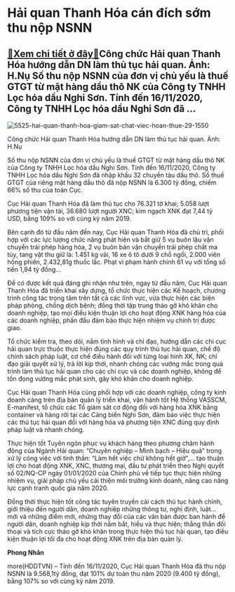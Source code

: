 Hải quan Thanh Hóa cán đích sớm thu nộp NSNN
============================================

[:gift:Xem chi tiết ở đây:gift:](https://hddtvn.com/hai-quan-thanh-hoa-can-dich-som-thu-nop-nsnn/)Công chức Hải quan Thanh Hóa hướng dẫn DN làm thủ tục hải quan. Ảnh: H.Nụ Số thu nộp NSNN của đơn vị chủ yếu là thuế GTGT từ mặt hàng dầu thô NK của Công ty TNHH Lọc hóa dầu Nghi Sơn. Tính đến 16/11/2020, Công ty TNHH Lọc hóa dầu Nghi Sơn đã …
---------------------------------------------------------------------------------------------------------------------------------------------------------------------------------------------------------------------------------------------------





![5525-hai-quan-thanh-hoa-giam-sat-chat-viec-hoan-thue-29-1550](https://hddtvn.com/wp-content/uploads/2021/01/5525_hai-quan-thanh-hoa-giam-sat-chat-viec-hoan-thue-29-_1550.jpg "Công chức Hải quan Thanh Hóa hướng dẫn DN làm thủ tục hải quan. Ảnh: H.Nụ")


Công chức Hải quan Thanh Hóa hướng dẫn DN làm thủ tục hải quan. Ảnh: H.Nụ



Số thu nộp NSNN của đơn vị chủ yếu là thuế GTGT từ mặt hàng dầu thô NK của Công ty TNHH Lọc hóa dầu Nghi Sơn. Tính đến 16/11/2020, Công ty TNHH Lọc hóa dầu Nghi Sơn đã nhập khẩu 32 chuyến tàu dầu thô. Số thuế GTGT của riêng mặt hàng dầu thô đã nộp NSNN là 6.300 tỷ đồng, chiếm 66% số thu của toàn Cục.


Cục Hải quan Thanh Hóa đã làm thủ tục cho 76.321 tờ khai; 5.058 lượt phương tiện vận tải, 36.680 lượt người XNC; kim ngạch XNK đạt 7,44 tỷ USD, bằng 109% so với cùng kỳ năm 2019.


Bên cạnh đó từ đầu năm đến nay, Cục Hải quan Thanh Hóa đã chủ trì, phối hợp với các lực lượng chức năng phát hiện và bắt giữ 5 vụ buôn lậu vận chuyển trái phép hàng hóa, 2 vụ buôn bán vận chuyển trái phép chất ma túy, tang vật thu giữ là: 1.451 kg vải, 16 xe ô tô dưới 9 chỗ ngồi, 2.000 viên hồng phiến, 2.432,81g thuốc lắc. Phạt vi phạm hành chính 61 vụ với tổng số tiền 1,94 tỷ đồng…


Để có được kết quả đáng ghi nhận như trên, ngay từ đầu năm, Cục Hải quan Thanh Hóa đã triển khai xây dựng, tổ chức thực hiện các Kế hoạch, chương trình công tác trọng tâm trên tất cả các lĩnh vực, vừa thực hiện các biện pháp phòng, chống dịch bệnh; đồng thời tập trung tháo gỡ khó khăn cho doanh nghiệp, tạo mọi điều kiện thuận lợi cho hoạt động XNK hàng hóa của các doanh nghiệp, phấn đấu đảm bảo thực hiện nhiệm vụ chính trị được giao.


Tổ chức kiểm tra, theo dõi, nắm tình hình và chỉ đạo, hướng dẫn các chi cục hải quan trực thuộc thực hiện đúng các quy trình thủ tục hải quan, chế độ chính sách pháp luật, cơ chế điều hành đối với từng loại hình XK, NK; chỉ đạo giải quyết xử lý, trả lời kịp thời, nhanh chóng các vướng mắc trong quá trình làm thủ tục hải quan cho các chi cục và các doanh nghiệp, không để tồn đọng vướng mắc phát sinh, gây khó khăn cho doanh nghiệp.


Cục Hải quan Thanh Hóa cũng phối hợp với các doanh nghiệp, công ty kinh doanh cảng trên địa bàn quản lý triển khai, vận hành tốt Hệ thống VASSCM, E-manifest, tổ chức các Tổ giám sát cơ động đối với hàng hóa XNK bằng container và hàng rời tại các Cảng biển Nghi Sơn, đảm bảo việc thực hiện các thủ tục hải quan đối với hàng hóa và phương tiện XNC đúng quy định pháp luật và nhanh chóng.


Thực hiện tốt Tuyên ngôn phục vụ khách hàng theo phương châm hành động của Ngành Hải quan: “Chuyên nghiệp – Minh bạch – Hiệu quả” trong xử lý công việc với tinh thần: “Làm hết việc chứ không hết giờ”,… tạo thuận lợi cho hoạt động XNK, XNC, thương mại, đầu tư phát triển theo Nghị quyết số 02/NQ-CP ngày 01/01/2020 của Chính phủ về tiếp tục thực hiện những nhiệm vụ, giải pháp chủ yếu cải thiện môi trường kinh doanh, nâng cao năng lực cạnh tranh quốc gia năm 2020.


Đồng thời thực hiện tốt công tác tuyên truyền cải cách thủ tục hành chính, giới thiệu đến người dân, doanh nghiệp những thông tư, nghị định, luật… mới và những điểm mới, những thay đổi của các văn bản được ban hành để người dân, doanh nghiệp kịp thời nắm bắt, hiểu và thực hiện; thẳng thắn đối thoại và tích cực tháo gỡ khó khăn trong thực hiện thủ tục hải quan, tạo điều kiện thuận lợi tối đa cho hoạt động XNK trên địa bàn quản lý.




**Phong Nhân**



more(HDDTVN) – Tính đến 16/11/2020, Cục Hải quan Thanh Hóa đã thu nộp NSNN là 9.568,1tỷ đồng, đạt 101% dự toán thu năm 2020 (9.400 tỷ đồng), bằng 107% so với cùng kỳ năm 2019.

